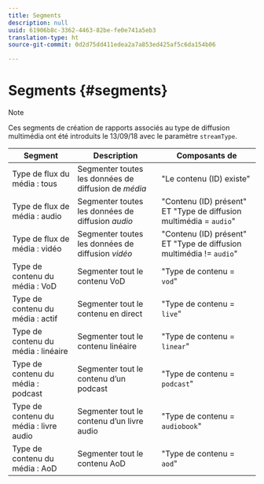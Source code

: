 ```yaml
---
title: Segments
description: null
uuid: 61906b8c-3362-4463-82be-fe0e741a5eb3
translation-type: ht
source-git-commit: 0d2d75dd411edea2a7a853ed425af5c6da154b06

---
```



# Segments {#segments}

>[!NOTE]
>
>Ces segments de création de rapports associés au type de diffusion multimédia ont été introduits le 13/09/18 avec le paramètre `streamType`.

| Segment | Description | Composants de |
|---|---|---|
| Type de flux du média : tous | Segmenter toutes les données de diffusion de *média* | &quot;Le contenu (ID) existe&quot; |
| Type de flux de média : audio | Segmenter toutes les données de diffusion *audio* | &quot;Contenu (ID) présent&quot; ET &quot;Type de diffusion multimédia = `audio`&quot; |
| Type de flux de média : vidéo | Segmenter toutes les données de diffusion *vidéo* | &quot;Contenu (ID) présent&quot; ET &quot;Type de diffusion multimédia != `audio`&quot; |
| Type de contenu du média : VoD | Segmenter tout le contenu VoD | &quot;Type de contenu = `vod`&quot; |
| Type de contenu du média : actif | Segmenter tout le contenu en direct | &quot;Type de contenu = `live`&quot; |
| Type de contenu du média : linéaire | Segmenter tout le contenu linéaire | &quot;Type de contenu = `linear`&quot; |
| Type de contenu du média : podcast | Segmenter tout le contenu d’un podcast | &quot;Type de contenu = `podcast`&quot; |
| Type de contenu du média : livre audio | Segmenter tout le contenu d’un livre audio | &quot;Type de contenu = `audiobook`&quot; |
| Type de contenu du média : AoD | Segmenter tout le contenu AoD | &quot;Type de contenu = `aod`&quot; |

